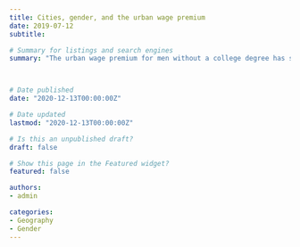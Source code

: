 ```yaml
---
title: Cities, gender, and the urban wage premium
date: 2019-07-12
subtitle: 

# Summary for listings and search engines
summary: "The urban wage premium for men without a college degree has significantly declined in the United States since the 1980s, while women's did not."



# Date published
date: "2020-12-13T00:00:00Z"

# Date updated
lastmod: "2020-12-13T00:00:00Z"

# Is this an unpublished draft?
draft: false

# Show this page in the Featured widget?
featured: false

authors:
- admin

categories:
- Geography
- Gender
---
```


